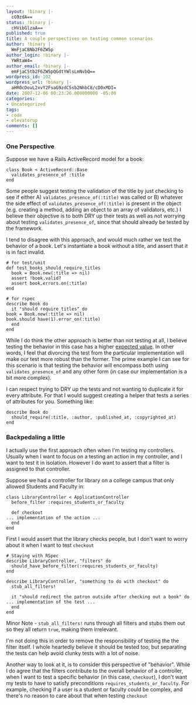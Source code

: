 ```yaml
---
layout: !binary |-
  cG9zdA==
status: !binary |-
  cHVibGlzaA==
published: true
title: A couple perspectives on testing common scenarios
author: !binary |-
  WmFjaCBNb2F6ZW5p
author_login: !binary |-
  YWRtaW4=
author_email: !binary |-
  emFjaC5tb2F6ZW5pQGdtYWlsLmNvbQ==
wordpress_id: 102
wordpress_url: !binary |-
  aHR0cDovL2xvY2FsaG9zdC5sb2NhbC8/cD0xMDI=
date: 2007-12-06 00:23:26.000000000 -05:00
categories:
- Uncategorized
tags:
- code
- elevatorup
comments: []
---
```

### One Perspective

Suppose we have a Rails ActiveRecord model for a book:

    class Book < ActiveRecord::Base
      validates_presence_of :title
    end


Some people suggest testing the validation of the title by just checking to see if either A) `validates_presence_of(:title)` was called or B) whatever the side effect of `validates_presence_of(:title)` is present in the object (e.g. creating a method, adding an object to an array of validators, etc.) I believe their objective is to both DRY up their tests as well as not worrying about testing `validates_presence_of`, since that should already be tested by the framework.

I tend to disagree with this approach, and would much rather we test the behavior of a book. Let's instantiate a book without a title, and assert that it is in fact invalid.


    # for test/unit
    def test_books_should_require_titles
      book = Book.new(:title => nil)
      assert !book.valid?
      assert book.errors.on(:title)
    end

    # for rspec
    describe Book do
      it "should require titles" do
	book = Book.new(:title => nil)
	book.should have(1).error_on(:title)
      end
    end


While I do think the other approach is better than not testing at all, I believe testing the behavior in this case has a higher [expected value](http://en.wikipedia.org/wiki/Expected_value). In other words, I feel that divorcing the test from the particular implementation will make our test more robust than the former. The prime example I can see for this scenario is that testing the behavior will encompass both using `validates_presence_of` and any other form (in case our implementation is a bit more complex).

I can respect trying to DRY up the tests and not wanting to duplicate it for every attribute. For that I would suggest creating a helper that tests a series of attributes for you. Something like:

    describe Book do
      should_require(:title, :author, :published_at, :copyrighted_at)
    end


### Backpedaling a little

I actually use the first approach often when I'm testing my controllers. Usually when I want to focus on a testing an action in my controller, and I want to test it in isolation. However I do want to assert that a filter is assigned to that controller.

Suppose we had a controller for library on a college campus that only allowed Students and Faculty in:

    class LibraryController < ApplicationController
      before_filter :requires_students_or_faculty

      def checkout
	... implementation of the action ...
      end
    end


First I would assert that the library checks people, but I don't want to worry about it when I want to test `checkout`

    # Staying with RSpec
    describe LibraryController, "filters" do
      should_have_before_filter(:requires_students_or_faculty)
    end

    describe LibraryController, "something to do with checkout" do
      stub_all_filters!

      it "should redirect the patron outside after checking out a book" do
	... implementation of the test ...
      end
    end


Minor Note - `stub_all_filters!` runs through all filters and stubs them out so they all return `true`, making them irrelevant.

I'm not doing this in order to remove the responsibility of testing the the filter itself. I whole heartedly believe it should be tested too, but separating the tests can help avoid clunky tests with a lot of noise.

Another way to look at it, is to consider this perspective of "behavior". While I do agree that the filters contribute to the overall behavior of a controller, when I want to test a specific behavior (in this case, `checkout`), I don't want my tests to have to satisfy preconditions `requires_students_or_faculty`. For example, checking if a user is a student or faculty could be complex, and there's no reason to care about that when testing `checkout`
